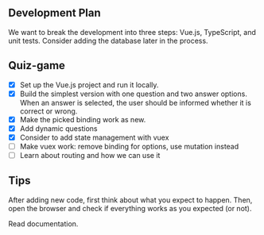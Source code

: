 ## Development Plan
We want to break the development into three steps: Vue.js, TypeScript, and unit tests. Consider adding the database later in the process.

## Quiz-game

- [x] Set up the Vue.js project and run it locally.
- [x] Build the simplest version with one question and two answer options. When an answer is selected, the user should be informed whether it is correct or wrong.
- [x] Make the picked binding work as new.
- [x] Add dynamic questions
- [x] Consider to add state management with vuex
- [ ] Make vuex work: remove binding for options, use mutation instead 
- [ ] Learn about routing and how we can use it

## Tips 
After adding new code, first think about what you expect to happen. Then, open the browser and check if everything works as you expected (or not).

Read documentation.
